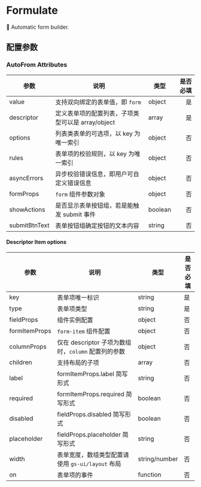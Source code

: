 # Formulate

:rocket: Automatic form builder.

## 配置参数

### AutoFrom Attributes

| 参数          | 说明                                              | 类型    | 是否必填 |
| ------------- | ------------------------------------------------- | ------- | -------: |
| value         | 支持双向绑定的表单值，即 `form`                   | object  |       是 |
| descriptor    | 定义表单项的配置列表，子项类型可以是 array/object | array   |       是 |
| options       | 列表类表单的可选项，以 key 为唯一索引             | object  |       否 |
| rules         | 表单项的校验规则，以 key 为唯一索引               | object  |       否 |
| asyncErrors   | 异步校验错误信息，即用户可自定义错误信息          | object  |       否 |
| formProps     | `form` 组件参数对象                               | object  |       否 |
| showActions   | 是否显示表单按钮组，若是能触发 submit 事件        | boolean |       否 |
| submitBtnText | 表单按钮组确定按钮的文本内容                      | string  |       否 |

#### Descriptor Item options

| 参数          | 说明                                                | 类型          | 是否必填 |
| ------------- | --------------------------------------------------- | ------------- | -------- |
| key           | 表单项唯一标识                                      | string        | 是       |
| type          | 表单项类型                                          | string        | 是       |
| fieldProps    | 组件实例配置                                        | object        | 否       |
| formItemProps | `form-item` 组件配置                                | object        | 否       |
| columnProps   | 仅在 descriptor 子项为数组时，`column` 配置列的参数 | object        | 否       |
| children      | 支持布局的子项                                      | array         | 否       |
| label         | formItemProps.label 简写形式                        | string        | 否       |
| required      | formItemProps.required 简写形式                     | boolean       | 否       |
| disabled      | fieldProps.disabled 简写形式                        | boolean       | 否       |
| placeholder   | fieldProps.placeholder 简写形式                     | string        | 否       |
| width         | 表单宽度，数组类型配置请使用 `gs-ui/layout` 布局    | string/number | 否       |
| on            | 表单项的事件                                        | function      | 否       |
